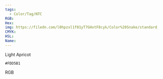 ```yaml
---
tags:
  - Color/Tag/NTC
RGB:
Hex:
img: https://filedn.com/l0hpzxl1f01yT7GHxtF8cyk/Color%20Snake/standard_csv_to_svg//FDD5B1.svg
CMYK:
HSL:
Name:
---
```

Light Apricot
```palette
#FDD5B1
```
RGB
